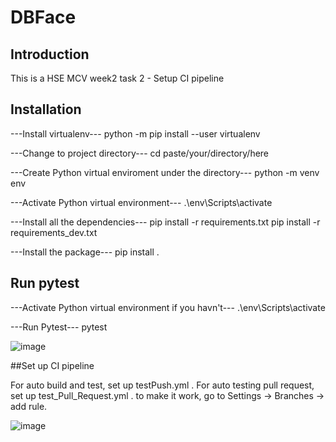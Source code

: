 # DBFace

## Introduction

This is a HSE MCV week2 task 2 - Setup CI pipeline

## Installation

---Install virtualenv---
python -m pip install --user virtualenv

---Change to project directory---
cd paste/your/directory/here

---Create Python virtual enviroment under the directory---
python -m venv env

---Activate Python virtual environment---
.\env\Scripts\activate

---Install all the dependencies---
pip install -r requirements.txt
pip install -r requirements_dev.txt

---Install the package---
pip install .

## Run pytest
---Activate Python virtual environment if you havn't---
.\env\Scripts\activate

---Run Pytest---
pytest

![image](https://user-images.githubusercontent.com/59043071/171131131-d121e2f5-37be-4bde-bfa3-8e8fe733b0df.png)

##Set up CI pipeline

For auto build and test, set up testPush.yml .
For auto testing pull request, set up test_Pull_Request.yml .
to make it work, go to Settings -> Branches -> add rule.

![image](https://user-images.githubusercontent.com/59043071/171220219-472968a7-de15-4e9e-a01f-fab4eda682a3.png)

